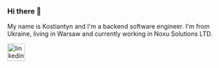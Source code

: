 ### Hi there 👋

My name is Kostiantyn and I'm a backend software engineer. I'm from Ukraine, living in Warsaw and currently working in Noxu Solutions LTD.

[<img src='https://cdn.jsdelivr.net/npm/simple-icons@3.0.1/icons/linkedin.svg' alt='linkedin' height='40'>](https://www.linkedin.com/in/https://www.linkedin.com/in/kostiantyn-havrylenko-796257184//)  
